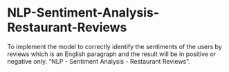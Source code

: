 # NLP-Sentiment-Analysis-Restaurant-Reviews
To implement the model to correctly identify the sentiments of the users by reviews which is an English paragraph and the result will be in positive or negative only. “NLP - Sentiment Analysis - Restaurant Reviews”.
